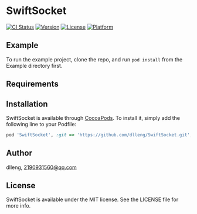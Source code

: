 # SwiftSocket

[![CI Status](https://img.shields.io/travis/zhaoxin/SwiftSocket.svg?style=flat)](https://travis-ci.org/zhaoxin/SwiftSocket)
[![Version](https://img.shields.io/cocoapods/v/SwiftSocket.svg?style=flat)](https://cocoapods.org/pods/SwiftSocket)
[![License](https://img.shields.io/cocoapods/l/SwiftSocket.svg?style=flat)](https://cocoapods.org/pods/SwiftSocket)
[![Platform](https://img.shields.io/cocoapods/p/SwiftSocket.svg?style=flat)](https://cocoapods.org/pods/SwiftSocket)

## Example

To run the example project, clone the repo, and run `pod install` from the Example directory first.

## Requirements

## Installation

SwiftSocket is available through [CocoaPods](https://cocoapods.org). To install
it, simply add the following line to your Podfile:

```ruby
pod 'SwiftSocket', :git => 'https://github.com/dlleng/SwiftSocket.git', :branch => 'main'
```

## Author

dlleng, 2190931560@qq.com

## License

SwiftSocket is available under the MIT license. See the LICENSE file for more info.
